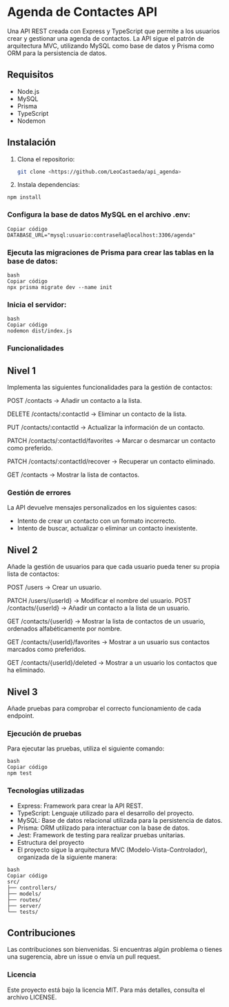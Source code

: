 # Agenda de Contactes API

Una API REST creada con Express y TypeScript que permite a los usuarios crear y gestionar una agenda de contactos. La API sigue el patrón de arquitectura MVC, utilizando MySQL como base de datos y Prisma como ORM para la persistencia de datos.

## Requisitos

- Node.js
- MySQL
- Prisma
- TypeScript
- Nodemon

## Instalación

1. Clona el repositorio:
   ```bash
   git clone <https://github.com/LeoCastaeda/api_agenda>

2. Instala dependencias:

```
npm install
```

### Configura la base de datos MySQL en el archivo .env:
```
Copiar código
DATABASE_URL="mysql:usuario:contraseña@localhost:3306/agenda"
```

### Ejecuta las migraciones de Prisma para crear las tablas en la base de datos:
```
bash
Copiar código
npx prisma migrate dev --name init
```

### Inicia el servidor:
```
bash
Copiar código
nodemon dist/index.js
```


### Funcionalidades
## Nivel 1


Implementa las siguientes funcionalidades para la gestión de contactos:

POST /contacts → Añadir un contacto a la lista.

DELETE /contacts/:contactId → Eliminar un contacto de la lista.

PUT /contacts/:contactId → Actualizar la información de un contacto.

PATCH /contacts/:contactId/favorites → Marcar o desmarcar un contacto como preferido.

PATCH /contacts/:contactId/recover → Recuperar un contacto eliminado.

GET /contacts → Mostrar la lista de contactos.

### Gestión de errores

La API devuelve mensajes personalizados en los siguientes casos:

- Intento de crear un contacto con un formato incorrecto.
- Intento de buscar, actualizar o eliminar un contacto inexistente.
## Nivel 2

Añade la gestión de usuarios para que cada usuario pueda tener su propia lista de contactos:

POST /users → Crear un usuario.

PATCH /users/{userId} → Modificar el nombre del usuario.
POST /contacts/{userId} → Añadir un contacto a la lista de un usuario.

GET /contacts/{userId} → Mostrar la lista de contactos de un usuario, ordenados alfabéticamente por nombre.

GET /contacts/{userId}/favorites → Mostrar a un usuario sus contactos marcados como preferidos.

GET /contacts/{userId}/deleted → Mostrar a un usuario los contactos que ha eliminado.

## Nivel 3
Añade pruebas para comprobar el correcto funcionamiento de cada endpoint.

### Ejecución de pruebas
Para ejecutar las pruebas, utiliza el siguiente comando:
```
bash
Copiar código
npm test
```

### Tecnologías utilizadas
- Express: Framework para crear la API REST.
- TypeScript: Lenguaje utilizado para el desarrollo del proyecto.
- MySQL: Base de datos relacional utilizada para la persistencia de datos.
- Prisma: ORM utilizado para interactuar con la base de datos.
- Jest: Framework de testing para realizar pruebas unitarias.
- Estructura del proyecto
- El proyecto sigue la arquitectura MVC (Modelo-Vista-Controlador), organizada de la siguiente manera:
```
bash
Copiar código
src/
├── controllers/    
├── models/         
├── routes/         
├── server/             
└── tests/          
```
 
## Contribuciones
Las contribuciones son bienvenidas. Si encuentras algún problema o tienes una sugerencia, abre un issue o envía un pull request.

### Licencia
Este proyecto está bajo la licencia MIT. Para más detalles, consulta el archivo LICENSE.
